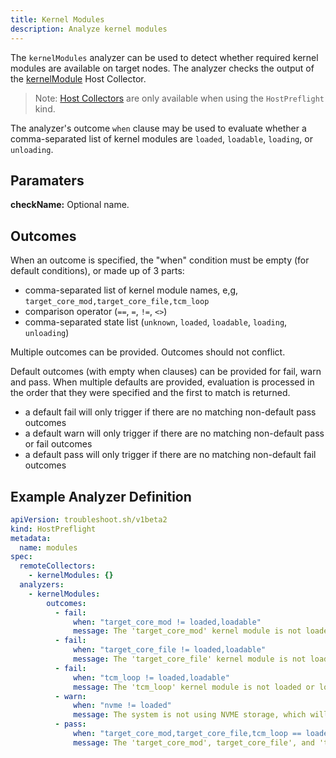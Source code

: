 ```yaml
---
title: Kernel Modules
description: Analyze kernel modules
---
```


The `kernelModules` analyzer can be used to detect whether required kernel
modules are available on target nodes.  The  analyzer checks the output of the
[kernelModule](/collect/kernel-modules/) Host Collector.

> Note:  [Host Collectors](/collect/#host-collectors) are only available when using the `HostPreflight` kind.

The analyzer's outcome `when` clause may be used to evaluate whether a
comma-separated list of kernel modules are `loaded`, `loadable`, `loading`, or
`unloading`.

## Paramaters

**checkName:** Optional name.

## Outcomes

When an outcome is specified, the "when" condition must be empty (for default
conditions), or made up of 3 parts:

- comma-separated list of kernel module names, e,g, `target_core_mod,target_core_file,tcm_loop`
- comparison operator (`==`, `=`, `!=`, `<>`)
- comma-separated state list (`unknown`, `loaded`, `loadable`, `loading`, `unloading`)

Multiple outcomes can be provided.  Outcomes should not conflict.

Default outcomes (with empty when clauses) can be provided for fail, warn and
pass.  When multiple defaults are provided, evaluation is processed in the
order that they were specified and the first to match is returned.

- a default fail will only trigger if there are no matching non-default pass outcomes
- a default warn will only trigger if there are no matching non-default pass or fail outcomes
- a default pass will only trigger if there are no matching non-default fail outcomes

## Example Analyzer Definition

```yaml
apiVersion: troubleshoot.sh/v1beta2
kind: HostPreflight
metadata:
  name: modules
spec:
  remoteCollectors:
    - kernelModules: {}
  analyzers:
    - kernelModules:
        outcomes:
          - fail:
              when: "target_core_mod != loaded,loadable"
              message: The 'target_core_mod' kernel module is not loaded or loadable
          - fail:
              when: "target_core_file != loaded,loadable"
              message: The 'target_core_file' kernel module is not loaded or loadable
          - fail:
              when: "tcm_loop != loaded,loadable"
              message: The 'tcm_loop' kernel module is not loaded or loadable
          - warn:
              when: "nvme != loaded"
              message: The system is not using NVME storage, which will provide better performance
          - pass:
              when: "target_core_mod,target_core_file,tcm_loop == loaded,loadable"
              message: The 'target_core_mod', target_core_file', and 'tcm_loop' kernel modules are loaded or loadable
```

